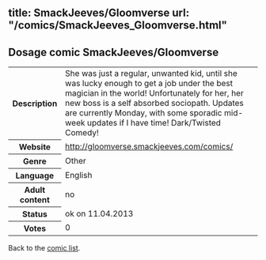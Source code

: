 title: SmackJeeves/Gloomverse
url: "/comics/SmackJeeves_Gloomverse.html"
---
Dosage comic SmackJeeves/Gloomverse
-----------------------------------------

<table class="comicinfo">
<tr>
<th>Description</th><td>She was just a regular, unwanted kid, until she was lucky enough to get a job under the best magician in the world! Unfortunately for her, her new boss is a self absorbed sociopath. Updates are currently Monday, with some sporadic mid-week updates if I have time! Dark/Twisted Comedy!</td>
</tr>
<tr>
<th>Website</th><td><a href="http://gloomverse.smackjeeves.com/comics/">http://gloomverse.smackjeeves.com/comics/</a></td>
</tr>
<tr>
<th>Genre</th><td>Other</td>
</tr>
<tr>
<th>Language</th><td>English</td>
</tr>
<tr>
<th>Adult content</th><td>no</td>
</tr>
<tr>
<th>Status</th><td>ok on 11.04.2013</td>
</tr>
<tr>
<th>Votes</th><td>0</div></td>
</tr>
</table>

Back to the [comic list](../comic-index.html).
